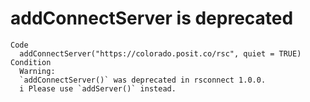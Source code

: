 # addConnectServer is deprecated

    Code
      addConnectServer("https://colorado.posit.co/rsc", quiet = TRUE)
    Condition
      Warning:
      `addConnectServer()` was deprecated in rsconnect 1.0.0.
      i Please use `addServer()` instead.

